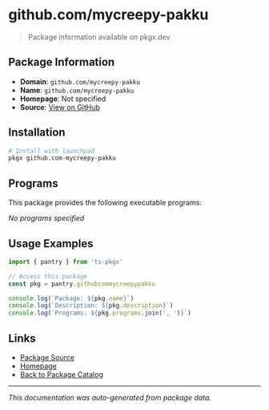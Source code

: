 # github.com/mycreepy-pakku

> Package information available on pkgx.dev

## Package Information

- **Domain**: `github.com/mycreepy-pakku`
- **Name**: `github.com/mycreepy-pakku`
- **Homepage**: Not specified
- **Source**: [View on GitHub](https://github.com/pkgxdev/pantry/tree/main/projects/github.com/mycreepy-pakku/package.yml)

## Installation

```bash
# Install with launchpad
pkgx github.com-mycreepy-pakku
```

## Programs

This package provides the following executable programs:

*No programs specified*

## Usage Examples

```typescript
import { pantry } from 'ts-pkgx'

// Access this package
const pkg = pantry.githubcommycreepypakku

console.log(`Package: ${pkg.name}`)
console.log(`Description: ${pkg.description}`)
console.log(`Programs: ${pkg.programs.join(', ')}`)
```

## Links

- [Package Source](https://github.com/pkgxdev/pantry/tree/main/projects/github.com/mycreepy-pakku/package.yml)
- [Homepage](#)
- [Back to Package Catalog](../package-catalog.md)

---

*This documentation was auto-generated from package data.*
